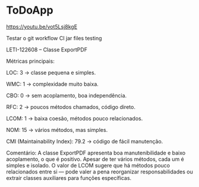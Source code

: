 # ToDoApp

https://youtu.be/vot5Lsj8kgE

Testar o git workflow CI  jar files testing 

LETI-122608 – Classe ExportPDF

Métricas principais:

LOC: 3 → classe pequena e simples.

WMC: 1 → complexidade muito baixa.

CBO: 0 → sem acoplamento, boa independência.

RFC: 2 → poucos métodos chamados, código direto.

LCOM: 1 → baixa coesão, métodos pouco relacionados.

NOM: 15 → vários métodos, mas simples.

CMI (Maintainability Index): 79.2 → código de fácil manutenção.

Comentário:
A classe ExportPDF apresenta boa manutenibilidade e baixo acoplamento, o que é positivo.
Apesar de ter vários métodos, cada um é simples e isolado. O valor de LCOM sugere que há métodos pouco relacionados entre si — pode valer a pena reorganizar responsabilidades ou extrair classes auxiliares para funções específicas.

